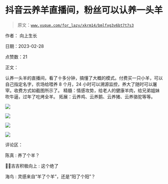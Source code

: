 # 抖音云养羊直播间，粉丝可以认养一头羊

> 原文：[`www.yuque.com/for_lazy/xkrm14/bmlfxg3v6bt7t7s3`](https://www.yuque.com/for_lazy/xkrm14/bmlfxg3v6bt7t7s3)

作者： 向上生长 

日期：2023-02-28 

点赞数：21 

正文： 

认养一头羊的直播间，看了十多分钟，搞懂了大概的模式。付费买一只小羊，可以自己指定名字，农场给喂养 8 个月，24 小时可以溯源监控，养大了随时可以屠宰。收费方式如截图所示了。 精髓：情感攻势，给老人的健康羊肉，给兄弟姐妹吹牛逼，过年了吃烤全羊。 拓展：云养鸡、云养鹅、云养猪、云养骆驼等等。 

![](img/16bde7e9f63836d60bd20901b6c0e407.png) 

![](img/8f32617fef0bdd242381be9820828b33.png) 

![](img/edafc978333ee62a7708d1622ffc69e6.png) 

![](img/49052a90107686693335b3fe5b55eb0f.png) 

评论区： 

陈真 : 养了个羊？ 

💪🏻吉吉积极向上 : 这个绝了 

海鸟 : 灵感来自“羊了个羊”，还是“阳了个阳”？ 


